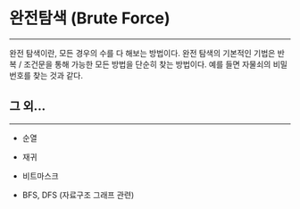 # 완전탐색 (Brute Force)

---

완전 탐색이란, 모든 경우의 수를 다 해보는 방법이다.  완전 탐색의 기본적인 기법은 반복 / 조건문을 통해 가능한 모든 방법을 단순히 찾는 방법이다. 예를 들면 자물쇠의 비밀번호를 찾는 것과 같다. 



## 그 외...

--- 

- 순열

- 재귀

- 비트마스크

- BFS, DFS (자료구조 그래프 관련)




